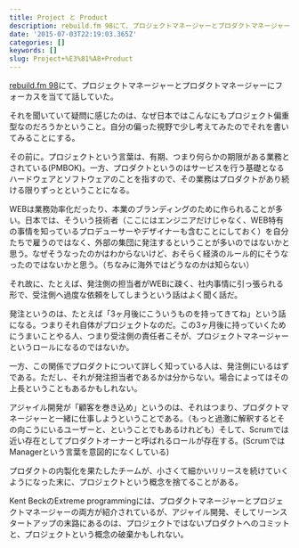 ```yaml
---
title: Project と Product
description: rebuild.fm 98にて、プロジェクトマネージャーとプロダクトマネージャーにフォーカスを当てて話していた。
date: '2015-07-03T22:19:03.365Z'
categories: []
keywords: []
slug: Project+%E3%81%A8+Product
---
```

[rebuild.fm 98](http://rebuild.fm/98/)にて、プロジェクトマネージャーとプロダクトマネージャーにフォーカスを当てて話していた。

それを聞いていて疑問に感じたのは、なぜ日本ではこんなにもプロジェクト偏重型なのだろうかということ。自分の偏った視野で少し考えてみたのでそれを書いてみることにする。

その前に。プロジェクトという言葉は、有期、つまり何らかの期限がある業務とされている(PMBOK)。一方、プロダクトというのはサービスを行う基礎となるハードウェアとソフトウェアのことを指すので、その業務はプロダクトがあり続ける限りずっとということになる。

WEBは業務効率化だったり、本業のブランディングのために作られることが多い。日本では、そういう技術者（ここにはエンジニアだけじゃなく、WEB特有の事情を知っているプロデューサーやデザイナーも含むことにしておく）を自分たちで雇うのではなく、外部の集団に発注するということが多いのではないかと思う。なぜそうなったのかはわからないけど、おそらく経済のルール的にそうなったのではないかと思う。（ちなみに海外ではどうなのかは知らない）

それ故に、たとえば、発注側の担当者がWEBに疎く、社内事情に引っ張られる形で、受注側へ過度な依頼をしてしまうという話はよく聞く話だ。

発注というのは、たとえば「3ヶ月後にこういうものを持ってきてね」という話になる。つまりそれ自体がプロジェクトなのだ。この3ヶ月後に持っていくためにうまいことやる人、つまり受注側の責任者こそが、プロジェクトマネージャーというロールになるのではないか。

一方、この関係でプロダクトについて詳しく知っている人は、発注側にいるはずである。ただし、それが発注担当者であるかは分からない。場合によってはその上長ということもあるかもしれない。

アジャイル開発が「顧客を巻き込め」というのは、それはつまり、プロダクトマネージャーと一緒に仕事しようということである。（もっと過激に解釈するとその向こうにいるユーザーと、ということでもあるけれども）そして、Scrumでは近い存在としてプロダクトオーナーと呼ばれるロールが存在する。(ScrumではManagerという言葉を意図的になくしている)

プロダクトの内製化を果たしたチームが、小さくて細かいリリースを続けていくようになった末に、プロジェクトという概念を捨てることがある。

Kent BeckのExtreme programmingには、プロダクトマネージャーとプロジェクトマネージャーの両方が紹介されているが、アジャイル開発、そしてリーンスタートアップの末路にあるのは、プロジェクトではないプロダクトへのコミットと、プロジェクトという概念の破棄かもしれない。